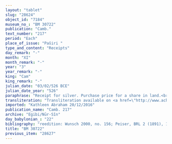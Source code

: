 ```yaml
---
layout: "tablet"
slug: "28624"
object_id: "7184"
museum_no_: "BM 30722"
publication: "Camb."
text_number: "217"
period: "Each"
place_of_issue: "Paširi "
type_and_content: "Receipts"
day_remark: "-"
month: "XI"
month_remark: "-"
year: "3"
year_remark: "-"
king: "Cam"
king_remark: "-"
julian_date: "03/02/526 BCE"
julian_date_year: "526"
paraphrase: "Receipt for silver. Purchase price for a share in land.<br /> <strong>A</strong> has previously purchased (<em>mahīra epē&scaron;u</em>) land planted with trees (<em>zēru zaqpu</em>) located on a branch (<em>bābu</em>) of the old Kutha canal from <strong>B</strong>. In the present document he receives (<em>eṭēru</em>) a silver payment from his son-in-law (<strong>C</strong>) for a share (<em>zittu</em>) of 0;2.3 kor (6750 m<sup>2</sup>) in this field. The exact amount that is paid is not specified. The parties to the contract have taken one copy of the document each. A short note at the end of the document stipulates that they will share losses (<em>&scaron;apālu</em>) and profits (<em>&scaron;aq&ucirc;</em>) depending on the quality of the land (bad or good: <em>bī&scaron;u, babban&ucirc;</em>)<em>. </em>Names of 3 witnesses (including Nergal-ēṭir and Kalbāya: brother and adoptive brother of <strong>A</strong>) and the scribe (Kurbanni-Marduk, son-in-law of <strong>A</strong>).<br /> &nbsp;<br /> <strong>A</strong> = Itti-Marduk-balāṭu/Nab&ucirc;-ahhē-iddin//Egibi; <strong>B</strong> = &Scaron;ama&scaron;-aplu-iddin/&Scaron;ama&scaron;-zēru-iqī&scaron;a//&Scaron;ang&ucirc;-&Scaron;ama&scaron;; <strong>C</strong> = Itti-Nab&ucirc;-balāṭu/Marduk-bāni-zēri//Bēl-ēṭir"
transliteration: "Transliteration available on <a href=\"http://www.achemenet.com/fr/item/?/sources-textuelles/textes-par-langues-et-ecritures/babylonien/archives-egibi/1328659\" target=\"_blank\">Achemenet</a>"
imported: "Kathleen Abraham 20/12/2016"
publication_name: "Camb. 217"
archive: "Egibi/Nūr-Sîn"
day_babylonian_: "22"
bibliography: "reedition: Wunsch 2000, no. 156; Peiser, BRL 2 (1891), 11f.; Krecher 1970, 230."
title: "BM 30722"
previous_item: "28627"
---
```


